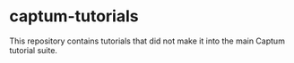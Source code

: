 # captum-tutorials

This repository contains tutorials that did not make it into the main Captum tutorial suite.
